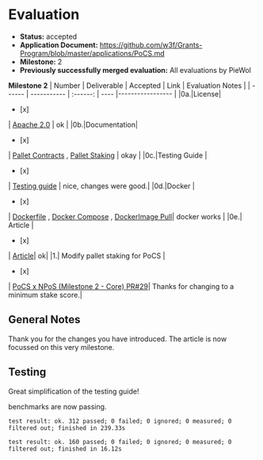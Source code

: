 # Evaluation


- **Status:** accepted
- **Application Document:** https://github.com/w3f/Grants-Program/blob/master/applications/PoCS.md
- **Milestone:** 2
- **Previously successfully merged evaluation:** All evaluations by PieWol


**Milestone 2**
| Number | Deliverable | Accepted | Link | Evaluation Notes |
| ------ | ----------- | :------: | ---- |----------------- |
|0a.|License| <ul><li>[x] </li></ul> | [Apache 2.0](https://github.com/auguth/pocs/blob/master/LICENSE) | ok |
|0b.|Documentation| <ul><li>[x] </li></ul> | [Pallet Contracts](https://auguth.github.io/pocs/target/doc/pallet_contracts/) , [Pallet Staking](https://auguth.github.io/pocs/target/doc/pallet_staking/) | okay |
|0c.|Testing Guide | <ul><li>[x] </li></ul> | [Testing guide](https://github.com/auguth/pocs/blob/master/TESTING-GUIDE.md) | nice, changes were good.|
|0d.|Docker | <ul><li>[x] </li></ul> | [Dockerfile](https://github.com/auguth/pocs/blob/master/Dockerfile) , [Docker Compose](https://github.com/auguth/pocs/blob/master/docker-compose.yml) , [DockerImage Pull](https://github.com/auguth/pocs/blob/master/README.md#docker-pull)| docker works |
|0e.| Article | <ul><li>[x] </li></ul> | [Article](https://medium.com/@auguthresearch/pocs-x-npos-d164688223fc)| ok|
|1.| Modify pallet staking for PoCS |<ul><li>[x] </li></ul> | [PoCS x NPoS (Milestone 2 - Core) PR#29](https://github.com/auguth/pocs/pull/29)| Thanks for changing to a minimum stake score.|

## General Notes
Thank you for the changes you have introduced. The article is now focussed on this very milestone.


## Testing
Great simplification of the testing guide!

benchmarks are now passing.

```
test result: ok. 312 passed; 0 failed; 0 ignored; 0 measured; 0 filtered out; finished in 239.33s

test result: ok. 160 passed; 0 failed; 0 ignored; 0 measured; 0 filtered out; finished in 16.12s
```








